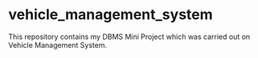 # vehicle_management_system
This repository contains my DBMS Mini Project which was carried out on Vehicle Management System.
